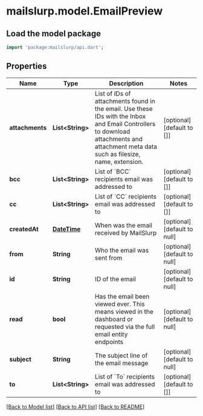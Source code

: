 # mailslurp.model.EmailPreview

## Load the model package
```dart
import 'package:mailslurp/api.dart';
```

## Properties
Name | Type | Description | Notes
------------ | ------------- | ------------- | -------------
**attachments** | **List&lt;String&gt;** | List of IDs of attachments found in the email. Use these IDs with the Inbox and Email Controllers to download attachments and attachment meta data such as filesize, name, extension. | [optional] [default to []]
**bcc** | **List&lt;String&gt;** | List of &#x60;BCC&#x60; recipients email was addressed to | [optional] [default to []]
**cc** | **List&lt;String&gt;** | List of &#x60;CC&#x60; recipients email was addressed to | [optional] [default to []]
**createdAt** | [**DateTime**](DateTime) | When was the email received by MailSlurp | [optional] [default to null]
**from** | **String** | Who the email was sent from | [optional] [default to null]
**id** | **String** | ID of the email | [optional] [default to null]
**read** | **bool** | Has the email been viewed ever. This means viewed in the dashboard or requested via the full email entity endpoints | [optional] [default to null]
**subject** | **String** | The subject line of the email message | [optional] [default to null]
**to** | **List&lt;String&gt;** | List of &#x60;To&#x60; recipients email was addressed to | [optional] [default to []]

[[Back to Model list]](../README#documentation-for-models) [[Back to API list]](../README#documentation-for-api-endpoints) [[Back to README]](../README)


